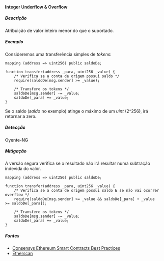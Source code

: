 #### Integer Underflow & Overflow

##### Descrição

Atribuição de valor inteiro menor do que o suportado.

##### Exemplo

Consideremos uma transferência simples de _tokens_:

```
mapping (address => uint256) public saldoDe;

function transfer(address _para, uint256 _value) {
    /* Verifica se a conta de origem possui saldo */
    require(saldoDe[msg.sender] >= _value);

    /* Transfere os tokens */
    saldoDe[msg.sender] -= _value;
    saldoDe[_para] += _value;
}
```

Se o saldo (_saldo_ no exemplo) atinge o máximo de um _uint_ (2^256), irá retornar a zero.

##### Detecção

Oyente-NG

##### Mitigação

A versão segura verifica se o resultado não irá resultar numa subtração indevida do valor.

```
mapping (address => uint256) public saldoDe;

function transfer(address _para, uint256 _value) {
    /* Verifica se a conta de origem possui saldo E se não vai ocorrer overflow */
    require(saldoDe[msg.sender] >= _value && saldoDe[_para] + _value >= saldoDe[_para]);

    /* Transfere os tokens */
    saldoDe[msg.sender] -= _value;
    saldoDe[_para] += _value;
}
```

##### Fontes

* [Consensys Ethereum Smart Contracts Best Practices](https://consensys.github.io/smart-contract-best-practices)
* [Etherscan](https://etherscan.io)

